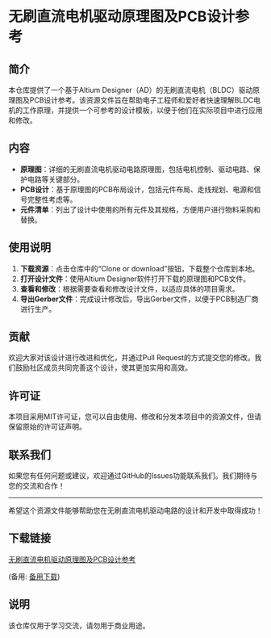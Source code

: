 # 无刷直流电机驱动原理图及PCB设计参考

## 简介
本仓库提供了一个基于Altium Designer（AD）的无刷直流电机（BLDC）驱动原理图及PCB设计参考。该资源文件旨在帮助电子工程师和爱好者快速理解BLDC电机的工作原理，并提供一个可参考的设计模板，以便于他们在实际项目中进行应用和修改。

## 内容
- **原理图**：详细的无刷直流电机驱动电路原理图，包括电机控制、驱动电路、保护电路等关键部分。
- **PCB设计**：基于原理图的PCB布局设计，包括元件布局、走线规划、电源和信号完整性考虑等。
- **元件清单**：列出了设计中使用的所有元件及其规格，方便用户进行物料采购和替换。

## 使用说明
1. **下载资源**：点击仓库中的“Clone or download”按钮，下载整个仓库到本地。
2. **打开设计文件**：使用Altium Designer软件打开下载的原理图和PCB文件。
3. **查看和修改**：根据需要查看和修改设计文件，以适应具体的项目需求。
4. **导出Gerber文件**：完成设计修改后，导出Gerber文件，以便于PCB制造厂商进行生产。

## 贡献
欢迎大家对该设计进行改进和优化，并通过Pull Request的方式提交您的修改。我们鼓励社区成员共同完善这个设计，使其更加实用和高效。

## 许可证
本项目采用MIT许可证，您可以自由使用、修改和分发本项目中的资源文件，但请保留原始的许可证声明。

## 联系我们
如果您有任何问题或建议，欢迎通过GitHub的Issues功能联系我们。我们期待与您的交流和合作！

---

希望这个资源文件能够帮助您在无刷直流电机驱动电路的设计和开发中取得成功！

## 下载链接
[无刷直流电机驱动原理图及PCB设计参考](https://pan.quark.cn/s/672fa3c426e7) 

(备用: [备用下载](https://pan.baidu.com/s/15YOt27Xeb30AYHHvtV8NYg?pwd=1234))

## 说明

该仓库仅用于学习交流，请勿用于商业用途。
